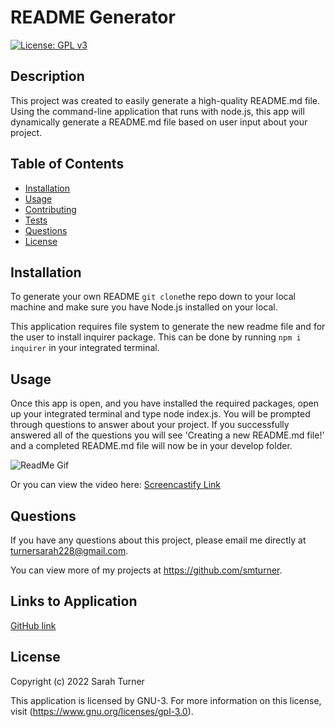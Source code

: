  # README Generator  

[![License: GPL v3](https://img.shields.io/badge/License-GPLv3-blue.svg)](https://www.gnu.org/licenses/gpl-3.0)  

## Description
This project was created to easily generate a high-quality README.md file. Using the command-line application that runs with node.js, this app will dynamically generate a README.md file based on user input about your project.   

## Table of Contents
- [Installation](#installation)
- [Usage](#usage)
- [Contributing](#contributing)
- [Tests](#tests)
- [Questions](#questions)
- [License](#license)  

## Installation
To generate your own README  `git clone`the repo down to your local machine and make sure you have Node.js installed on your local.  

This application requires file system to generate the new readme file and for the user to install inquirer package. This can be done by running `npm i inquirer` in your integrated terminal.

## Usage
Once this app is open, and you have installed the required packages, open up your integrated terminal and type node index.js. You will be prompted through questions to answer about your project. If you successfully answered all of the questions you will see 'Creating a new README.md file!' and a completed README.md file will now be in your develop folder.  

![ReadMe Gif](./develop/utils/READMEGenerator.gif)

Or you can view the video here: <a href= "https://drive.google.com/file/d/1YCMTSfqpxSXkJn-dobnXGZQzGiM1APA4/view"> Screencastify Link </a>

## Questions  
If you have any questions about this project, please email me directly at turnersarah228@gmail.com.

You can view more of my projects at https://github.com/smturner.

## Links to Application

<a href="https://github.com/smturner/readme_generator">GitHub link </a>

## License
Copyright (c) 2022 Sarah Turner

This application is licensed by GNU-3. For more information on this license, visit (https://www.gnu.org/licenses/gpl-3.0).  

